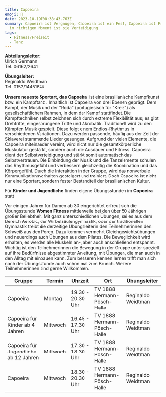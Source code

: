 ```yaml
---
title: Capoeira
emoji: 🥋
date: 2023-10-19T08:38:43.763Z
summary: Capoeira ist Vergnügen, Capoeira ist ein Fest, Capoeira ist Freude…aber
  im richtigen Moment ist sie Verteidigung
tags:
  - Fitness/Freizeit
  - Tanz
---
```

**A﻿bteilungsleiter:**\
U﻿lrich Germann\
T﻿el. 06162/2641

**Übungsleiter:**\
Reginaldo Weidtman\
T﻿el. 0152/14451674\
\
**Unsere neueste Sportart, das Capoeira**  ist eine brasilianische Kampfkunst bzw. ein Kampftanz . Inhaltlich ist Capoeira von drei Ebenen geprägt: Dem Kampf, der Musik und der "Roda" (portugiesisch für "Kreis") als gesellschaftlichem Rahmen, in dem der Kampf stattfindet. Die Kampftechniken selbst zeichnen sich durch extreme Flexibilität aus; es gibt Drehtritte, eingesprungene Tritte und Akrobatik. Traditionell wird zu den Kämpfen Musik gespielt. Diese folgt einem Endlos-Rhythmus in verschiedenen Variationen. Dazu werden passende, häufig aus der Zeit der Sklaverei stammende Lieder gesungen. Aufgrund der vielen Elemente, die Capoeira miteinander vereint, wird nicht nur die gesamtkörperliche Muskulatur gestärkt, sondern auch die Ausdauer und Fitness. Capoeira dient der Selbstverteidigung und stärkt somit automatisch das Selbstvertrauen. Die Einbindung der Musik und die Tanzelemente schulen das Rhythmusgefühl und verbessern gleichzeitig die Koordination und das Körpergefühl. Durch die Interaktion in der Gruppe, wird das nonverbale Kommunikationsverhalten gesteigert und trainiert. Doch Capoeira ist nicht nur eine Sportart, sondern fester Bestandteil der brasilianischen Kultur.

Für **Kinder und Jugendliche** finden eigene Übungsstunden im **Copoeira** statt

Vor einigen Jahren für Damen ab 30 eingerichtet erfreut sich die Übungsstunde **Women Fitness** mittlerweile bei den über 50 Jährigen großer Beliebtheit. Mit ganz unterschiedlichen Übungen, sei es aus dem Bereich Aerobic, der Wirbelsäulengymnastik, oder der traditionellen Gymnastik treibt die derzeitige Übungsleiterin den Teilnehmerinnen den Schweiß aus den Poren. Dazu kommen vermehrt Gleichgewichtsübungen und neuerdings auch Übungen aus dem Pilates. Die Beweglichkeit wird erhalten, es werden alle Muskeln an-, aber auch anschließend entspannt.\
Wichtig ist den Teilnehmerinnen die Bewegung in der Gruppe unter speziell auf ihre Bedürfnisse abgestimmter Anleitung, mit Übungen, die man auch in den Alltag mit einbauen kann. Zum besseren kennen lernen trifft man sich nach der Übungsstunde auch schon mal zum Brunch. Weitere Teilnehmerinnen sind gerne Willkommen.

| G﻿ruppe                               | T﻿ermin  | U﻿hrzeit          | O﻿rt                        | Ü﻿bungsleiter      |
| ------------------------------------- | -------- | ----------------- | --------------------------- | ------------------ |
| Capoeira                              | Montag   | 19.30 - 20.30 Uhr | TV 1888 Hermann-Pösch-Halle | Reginaldo Weidtman |
| Capoeira für Kinder ab 4 Jahren       | Mittwoch | 16.45 - 17.30 Uhr | TV 1888 Hermann-Pösch-Halle | Reginaldo Weidtman |
| Capoeira für Jugendliche ab 12 Jahren | Mittwoch | 17.30 - 18.30 Uhr | TV 1888 Hermann-Pösch-Halle | Reginaldo Weidtman |
| Capoeira                              | Mittwoch | 18.30 - 20.30 Uhr | TV 1888 Hermann-Pösch-Halle | Reginaldo Weidtman |